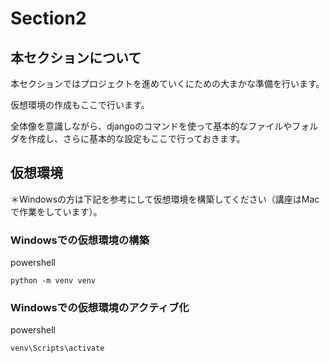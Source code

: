 # Section2

## 本セクションについて
本セクションではプロジェクトを進めていくにための大まかな準備を行います。

仮想環境の作成もここで行います。

全体像を意識しながら、djangoのコマンドを使って基本的なファイルやフォルダを作成し、さらに基本的な設定もここで行っておきます。


## 仮想環境

＊Windowsの方は下記を参考にして仮想環境を構築してください（講座はMacで作業をしています）。

### Windowsでの仮想環境の構築
powershell
```
python -m venv venv
```

### Windowsでの仮想環境のアクティブ化
powershell
```
venv\Scripts\activate
```
